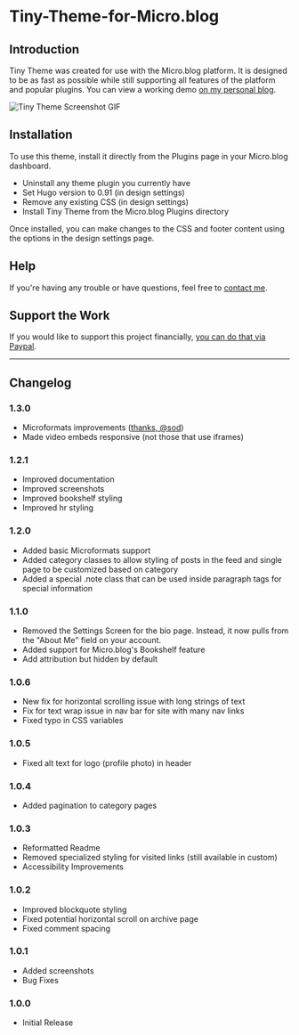 # Tiny-Theme-for-Micro.blog

## Introduction
Tiny Theme was created for use with the Micro.blog platform. It is designed to be as fast as possible while still supporting all features of the platform and popular plugins. You can view a working demo [on my personal blog](https://www.mattlangford.com).

![Tiny Theme Screenshot GIF](https://github.com/MattSLangford/Tiny-Theme-for-Micro.blog/blob/main/screenshot.png?raw=true)

## Installation
To use this theme, install it directly from the Plugins page in your Micro.blog dashboard.

- Uninstall any theme plugin you currently have
- Set Hugo version to 0.91 (in design settings)
- Remove any existing CSS (in design settings)
- Install Tiny Theme from the Micro.blog Plugins directory

Once installed, you can make changes to the CSS and footer content using the options in the design settings page.

## Help
If you're having any trouble or have questions, feel free to [contact me](https://mattlangford.com/contact/).

## Support the Work
If you would like to support this project financially, [you can do that via Paypal](https://paypal.me/mattslangford).

---

## Changelog

### **1.3.0**
- Microformats improvements ([thanks, @sod](https://micro.blog/sod/19398331))
- Made video embeds responsive (not those that use iframes)

### 1.2.1
- Improved documentation
- Improved screenshots
- Improved bookshelf styling
- Improved hr styling

### **1.2.0**
- Added basic Microformats support
- Added category classes to allow styling of posts in the feed and single page to be customized based on category
- Added a special .note class that can be used inside paragraph tags for special information

### **1.1.0**
- Removed the Settings Screen for the bio page. Instead, it now pulls from the "About Me" field on your account.
- Added support for Micro.blog's Bookshelf feature
- Add attribution but hidden by default

### 1.0.6
- New fix for horizontal scrolling issue with long strings of text
- Fix for text wrap issue in nav bar for site with many nav links
- Fixed typo in CSS variables

### 1.0.5
- Fixed alt text for logo (profile photo) in header

### 1.0.4
- Added pagination to category pages

### 1.0.3
- Reformatted Readme
- Removed specialized styling for visited links (still available in custom)
- Accessibility Improvements

### 1.0.2
- Improved blockquote styling
- Fixed potential horizontal scroll on archive page
- Fixed comment spacing

### 1.0.1
- Added screenshots
- Bug Fixes

### **1.0.0**
- Initial Release
